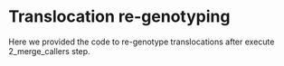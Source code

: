 # Translocation re-genotyping

Here we provided the code to re-genotype translocations after execute 2_merge_callers step.


